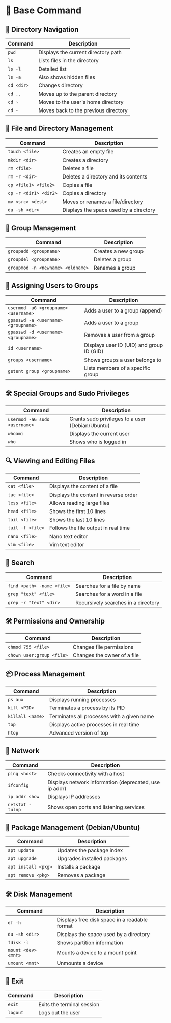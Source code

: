 # 📌 Base Command

## 🔹 Directory Navigation
| Command       | Description |
|--------------|------------|
| `pwd`       | Displays the current directory path |
| `ls`        | Lists files in the directory |
| `ls -l`     | Detailed list |
| `ls -a`     | Also shows hidden files |
| `cd <dir>`  | Changes directory |
| `cd ..`     | Moves up to the parent directory |
| `cd ~`      | Moves to the user's home directory |
| `cd -`      | Moves back to the previous directory |

## 📂 File and Directory Management
| Command               | Description |
|----------------------|-------------|
| `touch <file>`       | Creates an empty file |
| `mkdir <dir>`        | Creates a directory |
| `rm <file>`          | Deletes a file |
| `rm -r <dir>`        | Deletes a directory and its contents |
| `cp <file1> <file2>` | Copies a file |
| `cp -r <dir1> <dir2>`| Copies a directory |
| `mv <src> <dest>`    | Moves or renames a file/directory |
| `du -sh <dir>`       | Displays the space used by a directory |

## 👥 Group Management
| Command                        | Description |
|--------------------------------|-------------|
| `groupadd <groupname>`         | Creates a new group |
| `groupdel <groupname>`         | Deletes a group |
| `groupmod -n <newname> <oldname>` | Renames a group |

## 🔄 Assigning Users to Groups
| Command                                    | Description |
|--------------------------------------------|-------------|
| `usermod -aG <groupname> <username>`      | Adds a user to a group (append) |
| `gpasswd -a <username> <groupname>`       | Adds a user to a group |
| `gpasswd -d <username> <groupname>`       | Removes a user from a group |
| `id <username>`                            | Displays user ID (UID) and group ID (GID) |
| `groups <username>`                        | Shows groups a user belongs to |
| `getent group <groupname>`                 | Lists members of a specific group |

## 🛠️ Special Groups and Sudo Privileges
| Command                                    | Description |
|--------------------------------------------|-------------|
| `usermod -aG sudo <username>`             | Grants sudo privileges to a user (Debian/Ubuntu) |
| `whoami`                                   | Displays the current user |
| `who`                                      | Shows who is logged in |

## 🔍 Viewing and Editing Files
| Command           | Description |
|------------------|-------------|
| `cat <file>`     | Displays the content of a file |
| `tac <file>`     | Displays the content in reverse order |
| `less <file>`    | Allows reading large files |
| `head <file>`    | Shows the first 10 lines |
| `tail <file>`    | Shows the last 10 lines |
| `tail -f <file>` | Follows the file output in real time |
| `nano <file>`    | Nano text editor |
| `vim <file>`     | Vim text editor |

## 🔎 Search
| Command                    | Description |
|---------------------------|-------------|
| `find <path> -name <file>` | Searches for a file by name |
| `grep "text" <file>`     | Searches for a word in a file |
| `grep -r "text" <dir>`   | Recursively searches in a directory |

## 🛠️ Permissions and Ownership
| Command                    | Description |
|---------------------------|-------------|
| `chmod 755 <file>`        | Changes file permissions |
| `chown user:group <file>` | Changes the owner of a file |

## 📦 Process Management
| Command          | Description |
|-----------------|-------------|
| `ps aux`       | Displays running processes |
| `kill <PID>`   | Terminates a process by its PID |
| `killall <name>`| Terminates all processes with a given name |
| `top`          | Displays active processes in real time |
| `htop`         | Advanced version of top |

## 📡 Network
| Command            | Description |
|-------------------|-------------|
| `ping <host>`     | Checks connectivity with a host |
| `ifconfig`        | Displays network information (deprecated, use ip addr) |
| `ip addr show`    | Displays IP addresses |
| `netstat -tulnp`  | Shows open ports and listening services |

## 💾 Package Management (Debian/Ubuntu)

| Command                | Description |
|-----------------------|-------------|
| `apt update`         | Updates the package index |
| `apt upgrade`        | Upgrades installed packages |
| `apt install <pkg>`  | Installs a package |
| `apt remove <pkg>`   | Removes a package |

## 🛠️ Disk Management
| Command            | Description |
|-------------------|-------------|
| `df -h`         | Displays free disk space in a readable format |
| `du -sh <dir>`  | Displays the space used by a directory |
| `fdisk -l`      | Shows partition information |
| `mount <dev> <mnt>` | Mounts a device to a mount point |
| `umount <mnt>`  | Unmounts a device |

## 🏁 Exit
| Command    | Description |
|-----------|-------------|
| `exit`   | Exits the terminal session |
| `logout` | Logs out the user |
